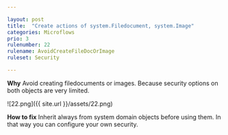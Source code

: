 ```yaml
---

layout: post
title:  "Create actions of system.Filedocument, system.Image"
categories: Microflows
prio: 3
rulenumber: 22
rulename: AvoidCreateFileDocOrImage
ruleset: Security

---
```


**Why**
Avoid creating filedocuments or images. Because security options on both objects are very limited.

![22.png]({{ site.url }}/assets/22.png)

**How to fix**
Inherit always from system domain objects before using them. In that way you can configure your own security.